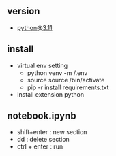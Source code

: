 ## version

- python@3.11

## install

- virtual env setting
  - python venv -m /.env
  - source source <venv>/bin/activate
  - pip -r install requirements.txt
- install extension python

## notebook.ipynb

- shift+enter : new section
- dd : delete section
- ctrl + enter : run
